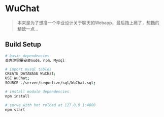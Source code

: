 # WuChat

> 本来是为了想撸一个毕业设计关于聊天的Webapp，最后撸上瘾了，想撸的精致一点...

## Build Setup

``` bash
# basic dependencies
首先你需要安装node、npm、Mysql

# import mysql tables
CREATE DATABASE WuChat;
USE WuChat;
SOURCE ./server/sequelize/sql/WuChat.sql;

# install module dependencies
npm install

# serve with hot reload at 127.0.0.1:4000
npm start

```
